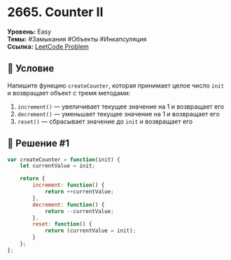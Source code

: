 # 2665. Counter II

**Уровень:** Easy  
**Темы:** #Замыкания #Объекты #Инкапсуляция  
**Ссылка:** [LeetCode Problem](https://leetcode.com/problems/counter-ii/)

## 📜 Условие  
Напишите функцию `createCounter`, которая принимает целое число `init` и возвращает объект с тремя методами:  

1. `increment()` — увеличивает текущее значение на 1 и возвращает его
2. `decrement()` — уменьшает текущее значение на 1 и возвращает его
3. `reset()` — сбрасывает значение до `init` и возвращает его

## 🎯 Решение #1
```javascript
var createCounter = function(init) {
    let currentValue = init;

    return {
        increment: function() {
            return ++currentValue;
        },
        decrement: function() {
            return --currentValue;
        },
        reset: function() {
            return (currentValue = init);
        }
    };
};
```